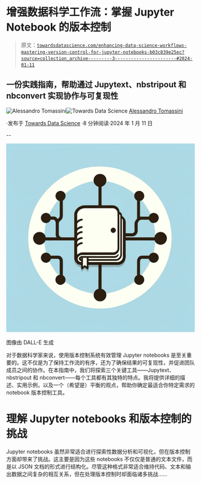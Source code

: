 # 增强数据科学工作流：掌握 Jupyter Notebook 的版本控制

> 原文：[`towardsdatascience.com/enhancing-data-science-workflows-mastering-version-control-for-jupyter-notebooks-b03c839e25ec?source=collection_archive---------3-----------------------#2024-01-11`](https://towardsdatascience.com/enhancing-data-science-workflows-mastering-version-control-for-jupyter-notebooks-b03c839e25ec?source=collection_archive---------3-----------------------#2024-01-11)

## 一份实践指南，帮助通过 Jupytext、nbstripout 和 nbconvert 实现协作与可复现性

[](https://medium.com/@le_Tomassini?source=post_page---byline--b03c839e25ec--------------------------------)![Alessandro Tomassini](https://medium.com/@le_Tomassini?source=post_page---byline--b03c839e25ec--------------------------------)[](https://towardsdatascience.com/?source=post_page---byline--b03c839e25ec--------------------------------)![Towards Data Science](https://towardsdatascience.com/?source=post_page---byline--b03c839e25ec--------------------------------) [Alessandro Tomassini](https://medium.com/@le_Tomassini?source=post_page---byline--b03c839e25ec--------------------------------)

·发布于 [Towards Data Science](https://towardsdatascience.com/?source=post_page---byline--b03c839e25ec--------------------------------) ·8 分钟阅读·2024 年 1 月 11 日

--

![](img/a4d0c2b233241726f6bb8978d78ffd82.png)

图像由 DALL-E 生成

对于数据科学家来说，使用版本控制系统有效管理 Jupyter notebooks 是至关重要的。这不仅是为了保持工作流的有序，还为了确保结果的可复现性，并促进团队成员之间的协作。在本指南中，我们将探索三个关键工具——Jupytext、nbstripout 和 nbconvert——每个工具都有其独特的特点。我将提供详细的描述、实用示例，以及一个（希望是）平衡的观点，帮助你确定最适合你特定需求的 notebook 版本控制工具。

# 理解 Jupyter notebooks 和版本控制的挑战

Jupyter notebooks 虽然非常适合进行探索性数据分析和可视化，但在版本控制方面却带来了挑战。这主要是因为这些 notebooks 不仅仅是普通的文本文件，而是以 JSON 文档的形式进行结构化。尽管这种格式非常适合维持代码、文本和输出数据之间复杂的相互关系，但在处理版本控制时却面临诸多挑战……
